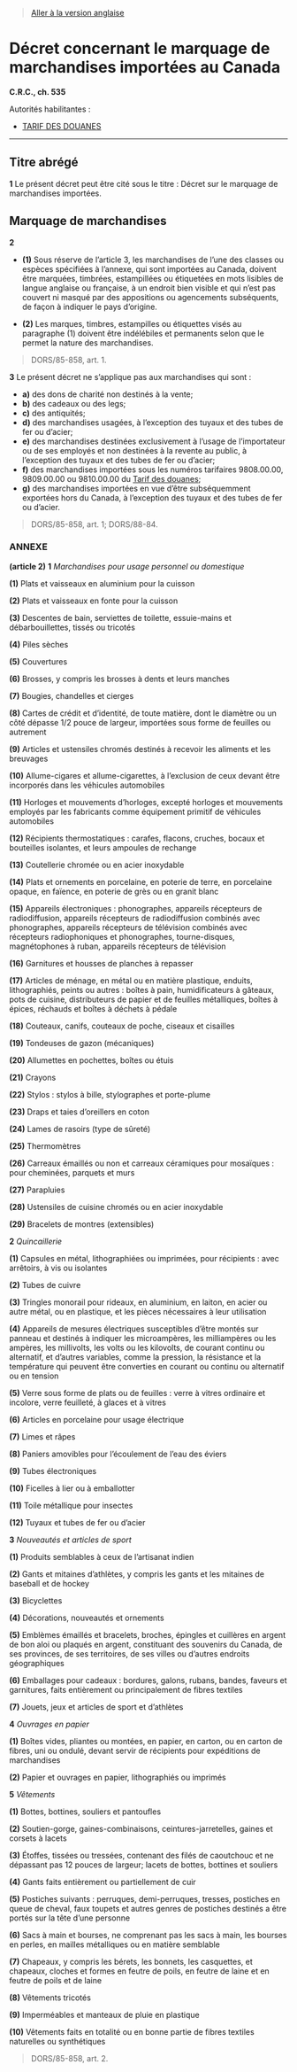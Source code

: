 > [Aller à la version anglaise](/en/Regulations/Consolidated%20Regulations%20of%20Canada/501-600/C.R.C.,%20c.%20535.md)

# Décret concernant le marquage de marchandises importées au Canada

**C.R.C., ch. 535**

Autorités habilitantes : 
- [TARIF DES DOUANES](/fr/Lois/Lois%20du%20Canada/1997/ch.%2036.md)

----------



## Titre abrégé


**1** Le présent décret peut être cité sous le titre : Décret sur le marquage de marchandises importées.




## Marquage de marchandises


**2** 

- **(1)** Sous réserve de l’article 3, les marchandises de l’une des classes ou espèces spécifiées à l’annexe, qui sont importées au Canada, doivent être marquées, timbrées, estampillées ou étiquetées en mots lisibles de langue anglaise ou française, à un endroit bien visible et qui n’est pas couvert ni masqué par des appositions ou agencements subséquents, de façon à indiquer le pays d’origine.

- **(2)** Les marques, timbres, estampilles ou étiquettes visés au paragraphe (1) doivent être indélébiles et permanents selon que le permet la nature des marchandises.
> DORS/85-858, art. 1.




**3** Le présent décret ne s’applique pas aux marchandises qui sont :
- **a)** des dons de charité non destinés à la vente;
- **b)** des cadeaux ou des legs;
- **c)** des antiquités;
- **d)** des marchandises usagées, à l’exception des tuyaux et des tubes de fer ou d’acier;
- **e)** des marchandises destinées exclusivement à l’usage de l’importateur ou de ses employés et non destinées à la revente au public, à l’exception des tuyaux et des tubes de fer ou d’acier;
- **f)** des marchandises importées sous les numéros tarifaires 9808.00.00, 9809.00.00 ou 9810.00.00 du [Tarif des douanes](/fr/Lois/Lois%20du%20Canada/1997/ch.%2036.md);
- **g)** des marchandises importées en vue d’être subséquemment exportées hors du Canada, à l’exception des tuyaux et des tubes de fer ou d’acier.
> DORS/85-858, art. 1; DORS/88-84.





### **ANNEXE** 
**(article 2)**
**1** *Marchandises pour usage personnel ou domestique*

**(1)** Plats et vaisseaux en aluminium pour la cuisson



**(2)** Plats et vaisseaux en fonte pour la cuisson



**(3)** Descentes de bain, serviettes de toilette, essuie-mains et débarbouillettes, tissés ou tricotés



**(4)** Piles sèches



**(5)** Couvertures



**(6)** Brosses, y compris les brosses à dents et leurs manches



**(7)** Bougies, chandelles et cierges



**(8)** Cartes de crédit et d’identité, de toute matière, dont le diamètre ou un côté dépasse 1/2 pouce de largeur, importées sous forme de feuilles ou autrement



**(9)** Articles et ustensiles chromés destinés à recevoir les aliments et les breuvages



**(10)** Allume-cigares et allume-cigarettes, à l’exclusion de ceux devant être incorporés dans les véhicules automobiles



**(11)** Horloges et mouvements d’horloges, excepté horloges et mouvements employés par les fabricants comme équipement primitif de véhicules automobiles



**(12)** Récipients thermostatiques : carafes, flacons, cruches, bocaux et bouteilles isolantes, et leurs ampoules de rechange



**(13)** Coutellerie chromée ou en acier inoxydable



**(14)** Plats et ornements en porcelaine, en poterie de terre, en porcelaine opaque, en faïence, en poterie de grès ou en granit blanc



**(15)** Appareils électroniques : phonographes, appareils récepteurs de radiodiffusion, appareils récepteurs de radiodiffusion combinés avec phonographes, appareils récepteurs de télévision combinés avec récepteurs radiophoniques et phonographes, tourne-disques, magnétophones à ruban, appareils récepteurs de télévision



**(16)** Garnitures et housses de planches à repasser



**(17)** Articles de ménage, en métal ou en matière plastique, enduits, lithographiés, peints ou autres : boîtes à pain, humidificateurs à gâteaux, pots de cuisine, distributeurs de papier et de feuilles métalliques, boîtes à épices, réchauds et boîtes à déchets à pédale



**(18)** Couteaux, canifs, couteaux de poche, ciseaux et cisailles



**(19)** Tondeuses de gazon (mécaniques)



**(20)** Allumettes en pochettes, boîtes ou étuis



**(21)** Crayons



**(22)** Stylos : stylos à bille, stylographes et porte-plume



**(23)** Draps et taies d’oreillers en coton



**(24)** Lames de rasoirs (type de sûreté)



**(25)** Thermomètres



**(26)** Carreaux émaillés ou non et carreaux céramiques pour mosaïques : pour cheminées, parquets et murs



**(27)** Parapluies



**(28)** Ustensiles de cuisine chromés ou en acier inoxydable



**(29)** Bracelets de montres (extensibles)




**2** *Quincaillerie*

**(1)** Capsules en métal, lithographiées ou imprimées, pour récipients : avec arrêtoirs, à vis ou isolantes



**(2)** Tubes de cuivre



**(3)** Tringles monorail pour rideaux, en aluminium, en laiton, en acier ou autre métal, ou en plastique, et les pièces nécessaires à leur utilisation



**(4)** Appareils de mesures électriques susceptibles d’être montés sur panneau et destinés à indiquer les microampères, les milliampères ou les ampères, les millivolts, les volts ou les kilovolts, de courant continu ou alternatif, et d’autres variables, comme la pression, la résistance et la température qui peuvent être converties en courant ou continu ou alternatif ou en tension



**(5)** Verre sous forme de plats ou de feuilles : verre à vitres ordinaire et incolore, verre feuilleté, à glaces et à vitres



**(6)** Articles en porcelaine pour usage électrique



**(7)** Limes et râpes



**(8)** Paniers amovibles pour l’écoulement de l’eau des éviers



**(9)** Tubes électroniques



**(10)** Ficelles à lier ou à emballotter



**(11)** Toile métallique pour insectes



**(12)** Tuyaux et tubes de fer ou d’acier




**3** *Nouveautés et articles de sport*

**(1)** Produits semblables à ceux de l’artisanat indien



**(2)** Gants et mitaines d’athlètes, y compris les gants et les mitaines de baseball et de hockey



**(3)** Bicyclettes



**(4)** Décorations, nouveautés et ornements



**(5)** Emblèmes émaillés et bracelets, broches, épingles et cuillères en argent de bon aloi ou plaqués en argent, constituant des souvenirs du Canada, de ses provinces, de ses territoires, de ses villes ou d’autres endroits géographiques



**(6)** Emballages pour cadeaux : bordures, galons, rubans, bandes, faveurs et garnitures, faits entièrement ou principalement de fibres textiles



**(7)** Jouets, jeux et articles de sport et d’athlètes




**4** *Ouvrages en papier*

**(1)** Boîtes vides, pliantes ou montées, en papier, en carton, ou en carton de fibres, uni ou ondulé, devant servir de récipients pour expéditions de marchandises



**(2)** Papier et ouvrages en papier, lithographiés ou imprimés




**5** *Vêtements*

**(1)** Bottes, bottines, souliers et pantoufles



**(2)** Soutien-gorge, gaines-combinaisons, ceintures-jarretelles, gaines et corsets à lacets



**(3)** Étoffes, tissées ou tressées, contenant des filés de caoutchouc et ne dépassant pas 12 pouces de largeur; lacets de bottes, bottines et souliers



**(4)** Gants faits entièrement ou partiellement de cuir



**(5)** Postiches suivants : perruques, demi-perruques, tresses, postiches en queue de cheval, faux toupets et autres genres de postiches destinés a être portés sur la tête d’une personne



**(6)** Sacs à main et bourses, ne comprenant pas les sacs à main, les bourses en perles, en mailles métalliques ou en matière semblable



**(7)** Chapeaux, y compris les bérets, les bonnets, les casquettes, et chapeaux, cloches et formes en feutre de poils, en feutre de laine et en feutre de poils et de laine



**(8)** Vêtements tricotés



**(9)** Imperméables et manteaux de pluie en plastique



**(10)** Vêtements faits en totalité ou en bonne partie de fibres textiles naturelles ou synthétiques




> DORS/85-858, art. 2.


